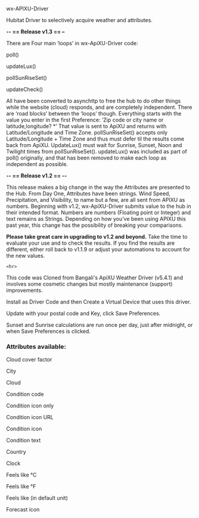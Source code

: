wx-APIXU-Driver

<p>

Hubitat Driver to selectively acquire weather and attributes.

<p>

<b>-- == Release v1.3 == –</b>

<p>

There are Four main ‘loops’ in wx-ApiXU-Driver code:<br>

poll()<br>

updateLux()<br>

pollSunRiseSet()<br>

updateCheck()<br>

<p>

All have been converted to asynchttp to free the hub to do other things while the website (cloud) responds, and are completely independent. There are ‘road blocks’ between the ‘loops’ though. Everything starts with the value you enter in the first Preference: ‘Zip code or city name or latitude,longitude? \*’ That value is sent to ApiXU and returns with Latitude/Longitude and Time Zone. pollSunRiseSet() accepts only Latitude/Longitude + Time Zone and thus must defer til the results come back from ApiXU. UpdateLux() must wait for Sunrise, Sunset, Noon and Twilight times from pollSunRiseSet(). updateLux() was included as part of poll() originally, and that has been removed to make each loop as independent as possible.

<p>

<b>-- ==  Release v1.2  == --</b>

This release makes a big change in the way the Attributes are presented to the Hub. From Day One, Attributes have been strings. Wind Speed, Precipitation, and Visibility, to name but a few, are all sent from APIXU as numbers. Beginning with v1.2, wx-ApiXU-Driver submits value to the hub in their intended format. Numbers are numbers (Floating point or Integer) and text remains as Strings. Depending on how you’ve been using APIXU this past year, this change has the possibility of breaking your comparisons.<p>

  <b>Please take great care in upgrading to v1.2 and beyond.</b> Take the time to evaluate your use and to check the results. If you find the results are different, either roll back to v1.1.9 or adjust your automations to account for the new values.<p>

    <hr>

<p>This code was Cloned from Bangali's ApiXU Weather Driver (v5.4.1) and involves some cosmetic changes but mostly maintenance (support) improvements.<p>

  Install as Driver Code and then Create a Virtual Device that uses this driver. <br>

  Update with your postal code and Key, click Save Preferences.<p>

  Sunset and Sunrise calculations are run once per day, just after midnight, or when Save Preferences is clicked.<p>

<h3>Attributes available:</h3>

Cloud cover factor<br>

City<br>

Cloud<br>

Condition code<br>

Condition icon only<br>

Condition icon URL<br>

Condition icon<br>

Condition text<br>

Country<br>

Clock<br>

Feels like °C<br>

Feels like °F<br>

Feels like (in default unit)<br>

Forecast icon<br>

